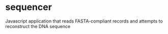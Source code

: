 # sequencer
Javascript application that reads FASTA-compliant records and attempts to reconstruct the DNA sequence
